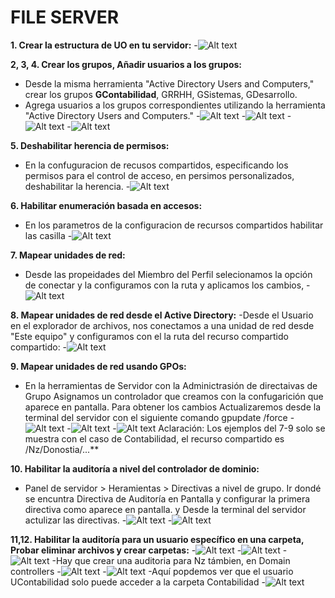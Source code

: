 # FILE SERVER

**1. Crear la estructura de UO en tu servidor:**
   -![Alt text](../img/Unidad_Organizativa_NZ.png)

**2, 3, 4. Crear los grupos,  Añadir usuarios a los grupos:**
   - Desde la misma herramienta "Active Directory Users and Computers," crear los grupos **GContabilidad**, GRRHH, GSistemas, GDesarrollo.
   - Agrega usuarios a los grupos correspondientes utilizando la herramienta "Active Directory Users and Computers."
   -![Alt text](../img/image.png)
   -![Alt text](../img/image-1.png)
   -![Alt text](../img/image-2.png)
   -![Alt text](../img/image-3.png)

**5. Deshabilitar herencia de permisos:**
   - En la confuguracion de recusos compartidos, especificando los permisos para el control de acceso, en persimos personalizados, deshabilitar la herencia.
   -![Alt text](../img/image-4.png)

**6. Habilitar enumeración basada en accesos:**
   - En los parametros de la configuracion de recursos compartidos habilitar las casilla 
   -![Alt text](../img/image-5.png)

**7. Mapear unidades de red:**
   - Desde las propeidades del Miembro del Perfil selecionamos la opción de conectar y la configuramos con la ruta y aplicamos los cambios,
   -![Alt text](image.png)

**8. Mapear unidades de red desde el Active Directory:**
   -Desde el Usuario en el explorador de archivos, nos conectamos a una unidad de red desde "Este equipo" y configuramos con el la ruta del recurso compartido compartido:
   -![Alt text](image-4.png) 


**9. Mapear unidades de red usando GPOs:**
   - En la herramientas de Servidor con la Adminictrasión de directaivas de Grupo Asignamos un controlador que creamos con la confugarición que aparece en pantalla. Para obtener los cambios Actualizaremos desde la terminal del servidor con el siguiente comando gpupdate /force
   -![Alt text](image-1.png)
   -![Alt text](image-2.png)
   -![Alt text](image-3.png)
<bold>Aclaración: Los ejemplos del 7-9 solo se muestra con el caso de Contabilidad, el recurso compartido es /Nz/Donostia/...**</bold>

**10. Habilitar la auditoría a nivel del controlador de dominio:**
- Panel de servidor > Heramientas > Directivas a nivel de grupo. Ir dondé se encuntra Directiva de Auditoría en Pantalla y configurar la primera directiva como aparece en pantalla. y Desde la terminal del servidor actulizar las directivas.
   -![Alt text](image-5.png)
   -![Alt text](image-6.png)

**11,12. Habilitar la auditoría para un usuario específico en una carpeta, Probar eliminar archivos y crear carpetas:**
   -![Alt text](image-8.png)
   -![Alt text](image-9.png)
   -![Alt text](image-10.png)
   -Hay que crear una auditoria para Nz támbien, en Domain controllers
   -![Alt text](image-11.png)
   -![Alt text](image-12.png)
   -Aquí popdemos ver que el usuario UContabilidad solo puede acceder a la carpeta Contabilidad
   -![Alt text](image-7.png)



